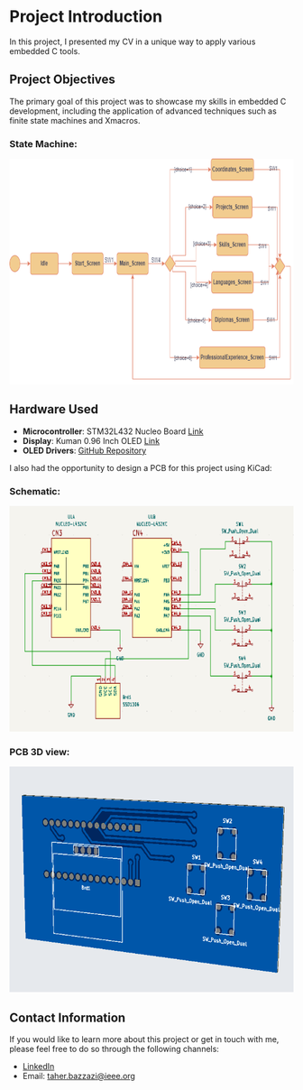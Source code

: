# Project Introduction
In this project, I presented my CV in a unique way to apply various embedded C tools.

## Project Objectives
The primary goal of this project was to showcase my skills in embedded C development, including the application of advanced techniques such as finite state machines and Xmacros.

### State Machine:  
<div style="text-align:center;">
<img src="./StateMachine.png" alt="Image Description" width="800" height="400">  
  </div>


## Hardware Used
- **Microcontroller**: STM32L432 Nucleo Board [Link](https://www.st.com/en/evaluation-tools/nucleo-l432kc.html)
- **Display**: Kuman 0.96 Inch OLED [Link](https://www.amazon.fr/dp/B01N2K3BC9?psc=1&ref=ppx_yo2ov_dt_b_product_details)
- **OLED Drivers**: [GitHub Repository](https://github.com/afiskon/stm32-ssd1306)

I also had the opportunity to design a PCB for this project using KiCad:
### Schematic:  
<div style="text-align:center;">
<img src="./schematic.PNG" alt="Image Description" width="700" height="400">   
  </div>

### PCB 3D view:  
<div style="text-align:center;">
<img src="./PCB.PNG" alt="Image Description" width="700" height="400">  
</div>


## Contact Information
If you would like to learn more about this project or get in touch with me, please feel free to do so through the following channels:
- [LinkedIn](https://www.linkedin.com/in/mohamed-taher-bazzazi-408395204/)
- Email: taher.bazzazi@ieee.org
